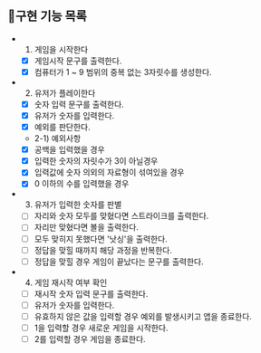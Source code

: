 ## 📌구현 기능 목록


- 1. 게임을 시작한다
  - [x] 게임시작 문구를 출력한다.
  - [x] 컴퓨터가 1 ~ 9 범위의 중복 없는 3자릿수를 생성한다.

- 2. 유저가 플레이한다
  - [x] 숫자 입력 문구를 출력한다.
  - [x] 유저가 숫자를 입력한다.
  - [x] 예외를 판단한다.

  - 2-1) 예외사항
  - [x] 공백을 입력했을 경우
  - [x] 입력한 숫자의 자릿수가 3이 아닐경우
  - [x] 입력값에 숫자 의외의 자료형이 섞여있을 경우
  - [x] 0 이하의 수를 입력했을 경우

- 3. 유저가 입력한 숫자를 판별

  - [ ] 자리와 숫자 모두를 맞혔다면 스트라이크를 출력한다.
  - [ ] 자리만 맞혔다면 볼을 출력한다.
  - [ ] 모두 맞히지 못했다면 '낫싱'을 출력한다.
  - [ ] 정답을 맞힐 때까지 해당 과정을 반복한다.
  - [ ] 정답을 맞힐 경우 게임이 끝났다는 문구를 출력한다.

- 4. 게임 재시작 여부 확인

  - [ ] 재시작 숫자 입력 문구를 출력한다.
  - [ ] 유저가 숫자를 입력한다.
  - [ ] 유효하지 않은 값을 입력할 경우 예외를 발생시키고 앱을 종료한다.
  - [ ] 1을 입력할 경우 새로운 게임을 시작한다.
  - [ ] 2를 입력할 경우 게임을 종료한다.